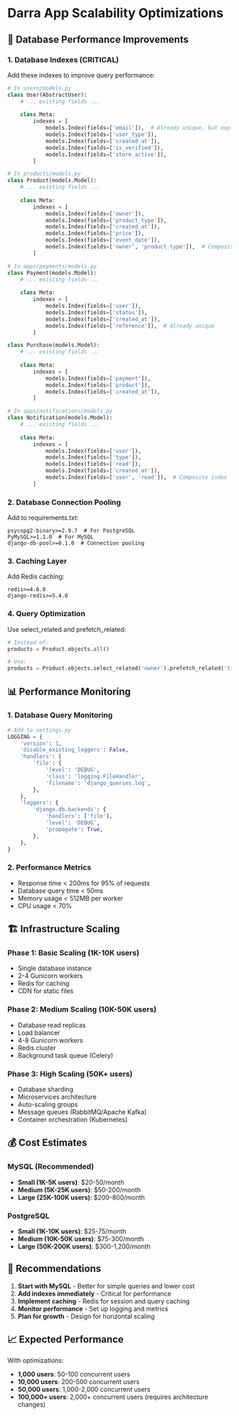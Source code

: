 # Darra App Scalability Optimizations

## 🚀 Database Performance Improvements

### 1. Database Indexes (CRITICAL)

Add these indexes to improve query performance:

```python
# In users/models.py
class User(AbstractUser):
    # ... existing fields ...
    
    class Meta:
        indexes = [
            models.Index(fields=['email']),  # Already unique, but explicit
            models.Index(fields=['user_type']),
            models.Index(fields=['created_at']),
            models.Index(fields=['is_verified']),
            models.Index(fields=['store_active']),
        ]

# In products/models.py
class Product(models.Model):
    # ... existing fields ...
    
    class Meta:
        indexes = [
            models.Index(fields=['owner']),
            models.Index(fields=['product_type']),
            models.Index(fields=['created_at']),
            models.Index(fields=['price']),
            models.Index(fields=['event_date']),
            models.Index(fields=['owner', 'product_type']),  # Composite index
        ]

# In apps/payments/models.py
class Payment(models.Model):
    # ... existing fields ...
    
    class Meta:
        indexes = [
            models.Index(fields=['user']),
            models.Index(fields=['status']),
            models.Index(fields=['created_at']),
            models.Index(fields=['reference']),  # Already unique
        ]

class Purchase(models.Model):
    # ... existing fields ...
    
    class Meta:
        indexes = [
            models.Index(fields=['payment']),
            models.Index(fields=['product']),
            models.Index(fields=['created_at']),
        ]

# In apps/notifications/models.py
class Notification(models.Model):
    # ... existing fields ...
    
    class Meta:
        indexes = [
            models.Index(fields=['user']),
            models.Index(fields=['type']),
            models.Index(fields=['read']),
            models.Index(fields=['created_at']),
            models.Index(fields=['user', 'read']),  # Composite index
        ]
```

### 2. Database Connection Pooling

Add to requirements.txt:
```
psycopg2-binary>=2.9.7  # For PostgreSQL
PyMySQL>=1.1.0  # For MySQL
django-db-pool>=0.1.0  # Connection pooling
```

### 3. Caching Layer

Add Redis caching:
```
redis>=4.6.0
django-redis>=5.4.0
```

### 4. Query Optimization

Use select_related and prefetch_related:
```python
# Instead of:
products = Product.objects.all()

# Use:
products = Product.objects.select_related('owner').prefetch_related('ticket_tiers')
```

## 📊 Performance Monitoring

### 1. Database Query Monitoring
```python
# Add to settings.py
LOGGING = {
    'version': 1,
    'disable_existing_loggers': False,
    'handlers': {
        'file': {
            'level': 'DEBUG',
            'class': 'logging.FileHandler',
            'filename': 'django_queries.log',
        },
    },
    'loggers': {
        'django.db.backends': {
            'handlers': ['file'],
            'level': 'DEBUG',
            'propagate': True,
        },
    },
}
```

### 2. Performance Metrics
- Response time < 200ms for 95% of requests
- Database query time < 50ms
- Memory usage < 512MB per worker
- CPU usage < 70%

## 🏗️ Infrastructure Scaling

### Phase 1: Basic Scaling (1K-10K users)
- Single database instance
- 2-4 Gunicorn workers
- Redis for caching
- CDN for static files

### Phase 2: Medium Scaling (10K-50K users)
- Database read replicas
- Load balancer
- 4-8 Gunicorn workers
- Redis cluster
- Background task queue (Celery)

### Phase 3: High Scaling (50K+ users)
- Database sharding
- Microservices architecture
- Auto-scaling groups
- Message queues (RabbitMQ/Apache Kafka)
- Container orchestration (Kubernetes)

## 💰 Cost Estimates

### MySQL (Recommended)
- **Small (1K-5K users)**: $20-50/month
- **Medium (5K-25K users)**: $50-200/month
- **Large (25K-100K users)**: $200-800/month

### PostgreSQL
- **Small (1K-10K users)**: $25-75/month
- **Medium (10K-50K users)**: $75-300/month
- **Large (50K-200K users)**: $300-1,200/month

## 🎯 Recommendations

1. **Start with MySQL** - Better for simple queries and lower cost
2. **Add indexes immediately** - Critical for performance
3. **Implement caching** - Redis for session and query caching
4. **Monitor performance** - Set up logging and metrics
5. **Plan for growth** - Design for horizontal scaling

## 📈 Expected Performance

With optimizations:
- **1,000 users**: 50-100 concurrent users
- **10,000 users**: 200-500 concurrent users
- **50,000 users**: 1,000-2,000 concurrent users
- **100,000+ users**: 2,000+ concurrent users (requires architecture changes)
